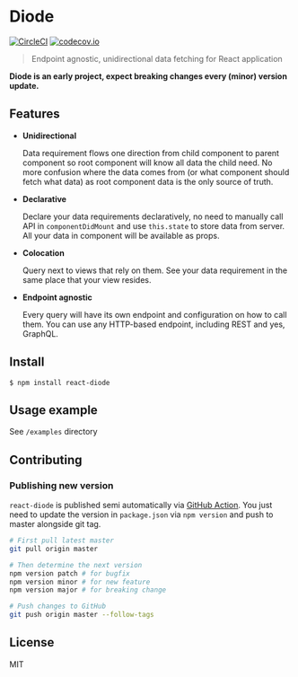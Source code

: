 # Diode

[![CircleCI](https://circleci.com/gh/traveloka/react-diode/tree/master.svg?style=svg)](https://circleci.com/gh/traveloka/react-diode/tree/master) [![codecov.io](https://codecov.io/github/traveloka/react-diode/coverage.svg?branch=master)](https://codecov.io/github/traveloka/react-diode?branch=master)

> Endpoint agnostic, unidirectional data fetching for React application

**Diode is an early project, expect breaking changes every (minor) version update.**

## Features

- **Unidirectional**

  Data requirement flows one direction from child component to parent component so root component will know all data the child need. No more confusion where the data comes from (or what component should fetch what data) as root component data is the only source of truth.

- **Declarative**

  Declare your data requirements declaratively, no need to manually call API in `componentDidMount` and use `this.state` to store data from server. All your data in component will be available as props.

- **Colocation**

  Query next to views that rely on them. See your data requirement in the same place that your view resides.

- **Endpoint agnostic**

  Every query will have its own endpoint and configuration on how to call them. You can use any HTTP-based endpoint, including REST and yes, GraphQL.

## Install

```
$ npm install react-diode
```

## Usage example

See `/examples` directory

## Contributing

### Publishing new version

`react-diode` is published semi automatically via [GitHub Action](https://github.com/traveloka/react-diode/actions). You just need to update the version in `package.json` via `npm version` and push to master alongside git tag.

```sh
# First pull latest master
git pull origin master

# Then determine the next version
npm version patch # for bugfix
npm version minor # for new feature
npm version major # for breaking change

# Push changes to GitHub 
git push origin master --follow-tags
```
## License

MIT
